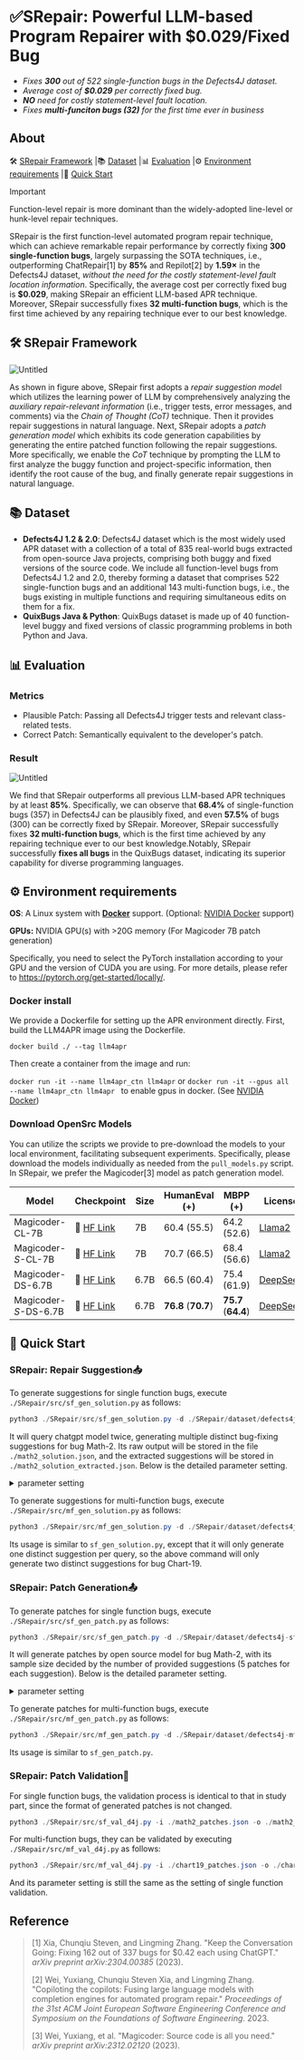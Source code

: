 # ✅SRepair: Powerful LLM-based Program Repairer with $0.029/Fixed Bug

- *Fixes **300** out of 522 single-function bugs in the Defects4J dataset.*
- *Average cost of **$0.029** per correctly fixed bug.*
- ***NO** need for costly statement-level fault location.*
- *Fixes **multi-funciton bugs (32)** for the first time ever in business*

## About

<p align="left">
🛠️&nbsp;<a href="#-SRepair-Framework">SRepair Framework</a>
|📚&nbsp;<a href="#-dataset">Dataset</a>
|📊&nbsp;<a href="#-evaluation">Evaluation</a>
|⚙️&nbsp;<a href="#-Environment-requirements">Environment requirements</a>
|🚀&nbsp;<a href="#-quick-start">Quick Start</a>
</p>

> [!IMPORTANT]
> Function-level repair is more dominant than the widely-adopted line-level or hunk-level repair techniques.

SRepair is the first function-level automated program repair technique, which can achieve remarkable repair performance by correctly fixing **300 single-function bugs**, largely surpassing the SOTA techniques, i.e., outperforming ChatRepair[1] by **85%** and Repilot[2] by **1.59×** in the Defects4J dataset, *without the need for the costly statement-level fault location information*. Specifically, the average cost per correctly fixed bug is **$0.029**, making SRepair an efficient LLM-based APR technique. Moreover, SRepair successfully fixes **32 multi-function bugs**, which is the first time achieved by any repairing technique ever to our best knowledge.

## 🛠️ SRepair Framework

![Untitled](./resource/SRepair_framework.png)

As shown in figure above, SRepair first adopts a *repair suggestion mode*l which utilizes the learning power of LLM by comprehensively analyzing the *auxiliary repair-relevant information* (i.e., trigger tests, error messages, and comments) via the *Chain of Thought (CoT)* technique. Then it provides repair suggestions in natural language. Next, SRepair adopts a *patch generation model* which exhibits its code generation capabilities by generating the entire patched function following the repair suggestions. More specifically, we enable the *CoT* technique by prompting the LLM to first analyze the buggy function and project-specific information, then identify the root cause of the bug, and finally generate repair suggestions in natural language.

## 📚 Dataset 

- **Defects4J 1.2 & 2.0**: Defects4J dataset which is the most widely used APR dataset with a collection of a total of 835 real-world bugs extracted from open-source Java projects, comprising both buggy and fixed versions of the source code. We include all function-level bugs from Defects4J 1.2 and 2.0, thereby forming a dataset that comprises 522 single-function bugs and an additional 143 multi-function bugs, i.e., the bugs existing in multiple functions and requiring simultaneous edits on them for a fix.
- **QuixBugs Java & Python**: QuixBugs dataset is made up of 40 function-level buggy and fixed versions of classic programming problems in both Python and Java.

## 📊 Evaluation

### Metrics

- Plausible Patch: Passing all Defects4J trigger tests and relevant class-related tests.
- Correct Patch: Semantically equivalent to the developer's patch.

### Result

![Untitled](./resource/SRepair_SF.png)

We find that SRepair outperforms all previous LLM-based APR techniques by at least **85%**. Specifically, we can observe that **68.4%** of single-function bugs (357) in Defects4J can be plausibly fixed, and even **57.5%** of bugs (300) can be correctly fixed by SRepair. Moreover, SRepair successfully fixes **32 multi-function bugs**, which is the first time achieved by any repairing technique ever to our best knowledge.Notably, SRepair successfully **fixes all bugs** in the QuixBugs dataset, indicating its superior capability for diverse programming languages.


## ⚙️ Environment requirements

**OS**: A Linux system with **[Docker](https://docs.docker.com/engine/install/)** support. (Optional: [NVIDIA Docker](https://github.com/NVIDIA/nvidia-docker) support)

**GPUs:** NVIDIA GPU(s) with >20G memory (For Magicoder 7B patch generation)

Specifically, you need to select the PyTorch installation according to your GPU and the version of CUDA you are using. For more details, please refer to https://pytorch.org/get-started/locally/.

### Docker install

We provide a Dockerfile for setting up the APR environment directly. First, build the LLM4APR image using the Dockerfile.

```docker build ./ --tag llm4apr```

Then create a container from the image and run:

```docker run -it --name llm4apr_ctn llm4apr```
or 
```docker run -it --gpus all --name llm4apr_ctn llm4apr ```
to enable gpus in docker. (See [NVIDIA Docker](https://github.com/NVIDIA/nvidia-docker))

### Download OpenSrc Models

You can utilize the scripts we provide to pre-download the models to your local environment, facilitating subsequent experiments. Specifically, please download the models individually as needed from the `pull_models.py` script. In SRepair, we prefer the Magicoder[3] model as patch generation model.

| Model                 | Checkpoint                                                   | Size | HumanEval (+)       | MBPP (+)            | License                                                      |
| --------------------- | ------------------------------------------------------------ | ---- | ------------------- | ------------------- | ------------------------------------------------------------ |
| Magicoder-CL-7B       | 🤗 [HF Link](https://huggingface.co/ise-uiuc/Magicoder-CL-7B) | 7B   | 60.4 (55.5)         | 64.2 (52.6)         | [Llama2](https://ai.meta.com/llama/license/)                 |
| Magicoder-*S*-CL-7B   | 🤗 [HF Link](https://huggingface.co/ise-uiuc/Magicoder-S-CL-7B) | 7B   | 70.7 (66.5)         | 68.4 (56.6)         | [Llama2](https://ai.meta.com/llama/license/)                 |
| Magicoder-DS-6.7B     | 🤗 [HF Link](https://huggingface.co/ise-uiuc/Magicoder-DS-6.7B) | 6.7B | 66.5 (60.4)         | 75.4 (61.9)         | [DeepSeek](https://github.com/deepseek-ai/DeepSeek-Coder/blob/main/LICENSE-MODEL) |
| Magicoder-*S*-DS-6.7B | 🤗 [HF Link](https://huggingface.co/ise-uiuc/Magicoder-S-DS-6.7B) | 6.7B | **76.8** (**70.7**) | **75.7** (**64.4**) | [DeepSeek](https://github.com/deepseek-ai/DeepSeek-Coder/blob/main/LICENSE-MODEL) |

## 🚀 Quick Start

### SRepair: Repair Suggestion📥

To generate suggestions for single function bugs, execute `./SRepair/src/sf_gen_solution.py` as follows:

```java
python3 ./SRepair/src/sf_gen_solution.py -d ./SRepair/dataset/defects4j-sf.json -o ./math2_solution.json -s 2 -bug Math-2
```

It will query chatgpt model twice, generating multiple distinct bug-fixing suggestions for bug Math-2. Its raw output will be stored in the file `./math2_solution.json`, and the extracted suggestions will be stored in `./math2_solution_extracted.json`. Below is the detailed parameter setting. 

<details><summary>parameter setting</summary>
<div>


  Below, we will provide a detailed explanation of the parameters for this method:

  - `d`: Specifies the path to the dataset. This argument is required.
  - `o`: Specifies the path to the raw output. This argument is required.
  - `eo`: Specified the path to extracted suggestions. This argument is optional.
  - `s`: Specifies the sample size. This argument is optional, with a default value of 1.
  - `bug`: Specifies the bug to generate suggestion for. This argument is optional.

  These parameters are used to configure and control the behavior of the program when generating suggestions.
</div>
</details>

To generate suggestions for multi-function bugs, execute `./SRepair/src/mf_gen_solution.py` as follows:

```java
python3 ./SRepair/src/mf_gen_solution.py -d ./SRepair/dataset/defects4j-mf.json -o ./chart19_solution.json -s 2 -bug Chart-19
```

Its usage is similar to `sf_gen_solution.py`, except that it will only generate one distinct suggestion per query, so the above command will only generate two distinct suggestions for bug Chart-19.

### SRepair: Patch Generation📤

To generate patches for single function bugs, execute `./SRepair/src/sf_gen_patch.py` as follows:

```java
python3 ./SRepair/src/sf_gen_patch.py -d ./SRepair/dataset/defects4j-sf.json -s ./math2_solution_extracted.json -o ./math2_patches.json -bug Math-2
```

It will generate patches by open source model for bug Math-2, with its sample size decided by the number of provided suggestions (5 patches for each suggestion). Below is the detailed parameter setting. 

<details><summary>parameter setting</summary>
<div>



Below, we will provide a detailed explanation of the parameters for this method:

- `d`: Specifies the path to the dataset. This argument is required.
- `s`: Specifies the path to the suggestions. This argument is required.
- `o`: Specifies the path to the generated patch. This argument is required.

- `bug`: Specifies the bug to generate suggestion for. This argument is optional.
  </div>
  </details>

To generate patches for multi-function bugs, execute `./SRepair/src/mf_gen_patch.py` as follows:

```java
python3 ./SRepair/src/mf_gen_patch.py -d ./SRepair/dataset/defects4j-mf.json -s ./chart19_solution_extracted.json -o ./chart19_patches.json -bug Chart-19
```

Its usage is similar to `sf_gen_patch.py`.

### SRepair: Patch Validation📇

For single function bugs, the validation process is identical to that in study part, since the format of generated patches is not changed.

```java
python3 ./SRepair/src/sf_val_d4j.py -i ./math2_patches.json -o ./math2_patches_val -d ./SRepair/dataset/defects4j-sf.json
```

For multi-function bugs, they can be validated by executing `./SRepair/src/mf_val_d4j.py` as follows:

```java
python3 ./SRepair/src/mf_val_d4j.py -i ./chart19_patches.json -o ./chart19_patches_val -d ./SRepair/dataset/defects4j-mf.json
```

And its parameter setting is still the same as the setting of single function validation.

## Reference

> [1] Xia, Chunqiu Steven, and Lingming Zhang. "Keep the Conversation Going: Fixing 162 out of 337 bugs for $0.42 each using ChatGPT." *arXiv preprint arXiv:2304.00385* (2023).
>
> [2] Wei, Yuxiang, Chunqiu Steven Xia, and Lingming Zhang. "Copiloting the copilots: Fusing large language models with completion engines for automated program repair." *Proceedings of the 31st ACM Joint European Software Engineering Conference and Symposium on the Foundations of Software Engineering*. 2023.
>
> [3] Wei, Yuxiang, et al. "Magicoder: Source code is all you need." *arXiv preprint arXiv:2312.02120* (2023).
